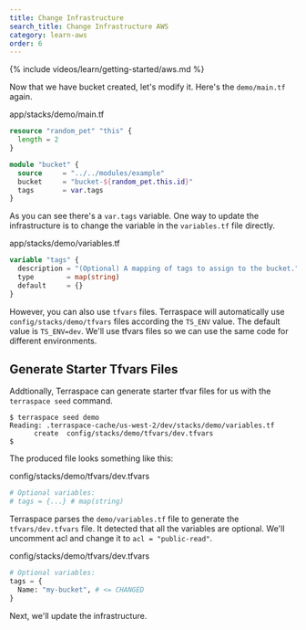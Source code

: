 ```yaml
---
title: Change Infrastructure
search_title: Change Infrastructure AWS
category: learn-aws
order: 6
---
```


{% include videos/learn/getting-started/aws.md %}

Now that we have bucket created, let's modify it. Here's the `demo/main.tf` again.

app/stacks/demo/main.tf

```terraform
resource "random_pet" "this" {
  length = 2
}

module "bucket" {
  source     = "../../modules/example"
  bucket     = "bucket-${random_pet.this.id}"
  tags       = var.tags
}
```

As you can see there's a `var.tags` variable. One way to update the infrastructure is to change the variable in the `variables.tf` file directly.

app/stacks/demo/variables.tf

```terraform
variable "tags" {
  description = "(Optional) A mapping of tags to assign to the bucket."
  type        = map(string)
  default     = {}
}
```

However, you can also use `tfvars` files. Terraspace will automatically use `config/stacks/demo/tfvars` files according the `TS_ENV` value. The default value is `TS_ENV=dev`. We'll use tfvars files so we can use the same code for different environments.

## Generate Starter Tfvars Files

Addtionally, Terraspace can generate starter tfvar files for us with the `terraspace seed` command.

    $ terraspace seed demo
    Reading: .terraspace-cache/us-west-2/dev/stacks/demo/variables.tf
          create  config/stacks/demo/tfvars/dev.tfvars
    $

The produced file looks something like this:

config/stacks/demo/tfvars/dev.tfvars

```terraform
# Optional variables:
# tags = {...} # map(string)
```

Terraspace parses the `demo/variables.tf` file to generate the `tfvars/dev.tfvars` file.  It detected that all the variables are optional.  We'll uncomment acl and change it to `acl = "public-read"`.

config/stacks/demo/tfvars/dev.tfvars

```terraform
# Optional variables:
tags = {
  Name: "my-bucket", # <= CHANGED
}
```

Next, we'll update the infrastructure.